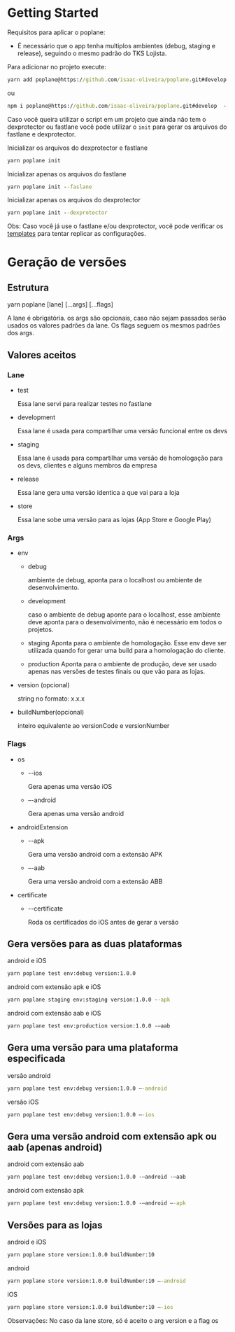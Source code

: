 # Getting Started

Requisitos para aplicar o poplane:

- É necessário que o app tenha multiplos ambientes (debug, staging e release), seguindo o mesmo padrão do TKS Lojista.

Para adicionar no projeto execute:

```cmd
yarn add poplane@https://github.com/isaac-oliveira/poplane.git#develop --dev
```

ou

```cmd
npm i poplane@https://github.com/isaac-oliveira/poplane.git#develop  --dev
```

Caso você queira utilizar o script em um projeto que ainda não tem o dexprotector ou fastlane você pode utilizar o `init` para gerar os arquivos do fastlane e dexprotector.

Inicializar os arquivos do dexprotector e fastlane

```cmd
yarn poplane init
```

Inicializar apenas os arquivos do fastlane

```cmd
yarn poplane init --faslane
```

Inicializar apenas os arquivos do dexprotector

```cmd
yarn poplane init --dexprotector
```

Obs: Caso você já use o fastlane e/ou dexprotector, você pode verificar os [templates](/templates) para tentar replicar as configurações.

# Geração de versões

## Estrutura

yarn poplane [lane] […args] […flags]

A lane é obrigatória.
os args são opcionais, caso não sejam passados serão usados os valores padrões da lane.
Os flags seguem os mesmos padrões dos args.

## Valores aceitos

### Lane

- test

  Essa lane servi para realizar testes no fastlane

- development

  Essa lane é usada para compartilhar uma versão funcional entre os devs

- staging

  Essa lane é usada para compartilhar uma versão de homologação para os devs, clientes e alguns membros da empresa

- release

  Essa lane gera uma versão identica a que vai para a loja

- store

  Essa lane sobe uma versão para as lojas (App Store e Google Play)

### Args

- env

  - debug

    ambiente de debug, aponta para o localhost ou ambiente de desenvolvimento.

  - development

    caso o ambiente de debug aponte para o localhost, esse ambiente deve aponta para o desenvolvimento, não é necessário em todos o projetos.

  - staging
    Aponta para o ambiente de homologação. Esse env deve ser utilizada quando for gerar uma build para a homologação do cliente.

  - production
    Aponta para o ambiente de produção, deve ser usado apenas nas versões de testes finais ou que vão para as lojas.

- version (opcional)

  string no formato: x.x.x

- buildNumber(opcional)

  inteiro equivalente ao versionCode e versionNumber

### Flags

- os

  - --ios

    Gera apenas uma versão iOS

  - –-android

    Gera apenas uma versão android

- androidExtension

  - --apk

    Gera uma versão android com a extensão APK

  - –-aab

    Gera uma versão android com a extensão ABB

- certificate

  - --certificate

    Roda os certificados do iOS antes de gerar a versão

## Gera versões para as duas plataformas

android e iOS

```cmd
yarn poplane test env:debug version:1.0.0
```

android com extensão apk e iOS

```cmd
yarn poplane staging env:staging version:1.0.0 --apk
```

android com extensão aab e iOS

```cmd
yarn poplane test env:production version:1.0.0 -—aab
```

## Gera uma versão para uma plataforma especificada

versão android

```cmd
yarn poplane test env:debug version:1.0.0 —-android
```

versão iOS

```cmd
yarn poplane test env:debug version:1.0.0 —-ios
```

## Gera uma versão android com extensão apk ou aab (apenas android)

android com extensão aab

```cmd
yarn poplane test env:debug version:1.0.0 -—android -—aab
```

android com extensão apk

```cmd
yarn poplane test env:debug version:1.0.0 -—android —-apk
```

## Versões para as lojas

android e iOS

```cmd
yarn poplane store version:1.0.0 buildNumber:10
```

android

```cmd
yarn poplane store version:1.0.0 buildNumber:10 –-android
```

iOS

```cmd
yarn poplane store version:1.0.0 buildNumber:10 –-ios
```

Observações: No caso da lane store, só é aceito o arg version e a flag os
